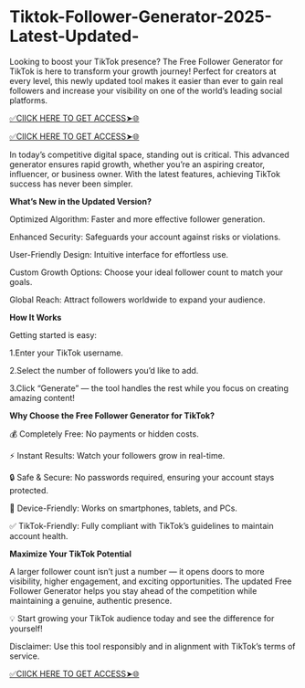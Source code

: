 # Tiktok-Follower-Generator-2025-Latest-Updated-
Looking to boost your TikTok presence? The Free Follower Generator for TikTok is here to transform your growth journey! Perfect for creators at every level, this newly updated tool makes it easier than ever to gain real followers and increase your visibility on one of the world’s leading social platforms.

[✅ClICK HERE TO GET ACCESS➤🌐](https://get.brickcitysupperclub.com/tfreenow.html)

[✅ClICK HERE TO GET ACCESS➤🌐](https://get.brickcitysupperclub.com/tfreenow.html)

In today’s competitive digital space, standing out is critical. This advanced generator ensures rapid growth, whether you’re an aspiring creator, influencer, or business owner. With the latest features, achieving TikTok success has never been simpler.

<strong>What’s New in the Updated Version?</strong>

Optimized Algorithm: Faster and more effective follower generation.

Enhanced Security: Safeguards your account against risks or violations.

User-Friendly Design: Intuitive interface for effortless use.

Custom Growth Options: Choose your ideal follower count to match your goals.

Global Reach: Attract followers worldwide to expand your audience.

<strong>How It Works</strong>

Getting started is easy:

1.Enter your TikTok username.

2.Select the number of followers you’d like to add.

3.Click “Generate” — the tool handles the rest while you focus on creating amazing content!

<strong>Why Choose the Free Follower Generator for TikTok?</strong>

💰 Completely Free: No payments or hidden costs.

⚡ Instant Results: Watch your followers grow in real-time.

🔒 Safe & Secure: No passwords required, ensuring your account stays protected.

📱 Device-Friendly: Works on smartphones, tablets, and PCs.

✅ TikTok-Friendly: Fully compliant with TikTok’s guidelines to maintain account health.

<strong>Maximize Your TikTok Potential</strong>

A larger follower count isn’t just a number — it opens doors to more visibility, higher engagement, and exciting opportunities. The updated Free Follower Generator helps you stay ahead of the competition while maintaining a genuine, authentic presence.

💡 Start growing your TikTok audience today and see the difference for yourself!

Disclaimer: Use this tool responsibly and in alignment with TikTok’s terms of service.

[✅ClICK HERE TO GET ACCESS➤🌐](https://get.brickcitysupperclub.com/tfreenow.html)
